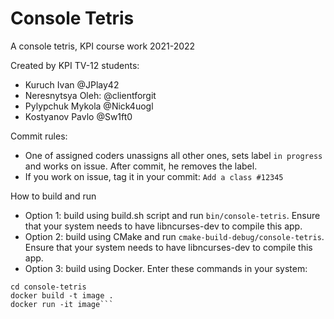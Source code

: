 # Console Tetris
A console tetris, KPI course work 2021-2022

Created by KPI TV-12 students:
- Kuruch Ivan @JPlay42
- Neresnytsya Oleh: @clientforgit
- Pylypchuk Mykola @Nick4uogl
- Kostyanov Pavlo @Sw1ft0

Commit rules:
- One of assigned coders unassigns all other ones, sets label `in progress` and works on issue. After commit, he removes the label.
- If you work on issue, tag it in your commit: `Add a class #12345`

How to build and run
- Option 1: build using build.sh script and run `bin/console-tetris`. Ensure that your system needs to have libncurses-dev to compile this app.
- Option 2: build using CMake and run `cmake-build-debug/console-tetris`. Ensure that your system needs to have libncurses-dev to compile this app.
- Option 3: build using Docker. Enter these commands in your system:
```git clone https://github.com/JPlay42/console-tetris.git
cd console-tetris
docker build -t image .
docker run -it image```
